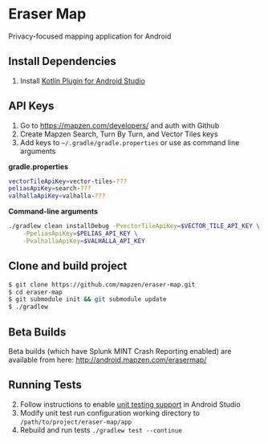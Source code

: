 # Eraser Map
Privacy-focused mapping application for Android

## Install Dependencies
1. Install [Kotlin Plugin for Android Studio](https://plugins.jetbrains.com/plugin/6954?pr=androidstudio)

## API Keys
1. Go to https://mapzen.com/developers/ and auth with Github
2. Create Mapzen Search, Turn By Turn, and Vector Tiles keys
3. Add keys to `~/.gradle/gradle.properties` or use as command line arguments


**gradle.properties**

```bash
vectorTileApiKey=vector-tiles-???
peliasApiKey=search-???
valhallaApiKey=valhalla-???
```

**Command-line arguments**

```bash
./gradlew clean installDebug -PvectorTileApiKey=$VECTOR_TILE_API_KEY \
    -PpeliasApiKey=$PELIAS_API_KEY \
    -PvalhallaApiKey=$VALHALLA_API_KEY
```



## Clone and build project
```bash
$ git clone https://github.com/mapzen/eraser-map.git
$ cd eraser-map
$ git submodule init && git submodule update
$ ./gradlew
```

## Beta Builds

Beta builds (which have Splunk MINT Crash Reporting enabled) are available from here: http://android.mapzen.com/erasermap/

## Running Tests
2. Follow instructions to enable [unit testing support](http://tools.android.com/tech-docs/unit-testing-support) in Android Studio
3. Modify unit test run configuration working directory to `/path/to/project/eraser-map/app`
4. Rebuild and run tests `./gradlew test --continue`


